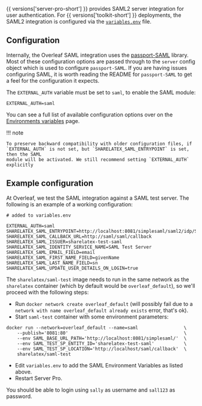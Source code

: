 {{ versions['server-pro-short'] }} provides SAML2 server integration for user authentication. For {{ versions['toolkit-short'] }} deployments, the SAML2 integration is configured via the [`variables.env`](/configuration/overleaf-toolkit#the-variablesenv-file) file.

## Configuration

Internally, the Overleaf SAML integration uses the [passport-SAML](https://github.com/vesse/passport-saml) library. Most of these configuration options are passed through to the `server` config object which is used to configure `passport-SAML`. If you are having issues configuring SAML, it is worth reading the README for `passport-SAML` to get a feel for the configuration it expects.

The `EXTERNAL_AUTH` variable must be set to `saml`, to enable the SAML module:

```
EXTERNAL_AUTH=saml
```

You can see a full list of available configuration options over on the [Environments variables](environment-variables.md#saml2) page. 

!!! note

    To preserve backward compatibility with older configuration files, if `EXTERNAL_AUTH` is not set, but `SHARELATEX_SAML_ENTRYPOINT` is set, then the SAML
    module will be activated. We still recommend setting `EXTERNAL_AUTH` explicitly

## Example configuration ##

At Overleaf, we test the SAML integration against a SAML test server. The following is an example of a working configuration:

```
# added to variables.env

EXTERNAL_AUTH=saml
SHARELATEX_SAML_ENTRYPOINT=http://localhost:8081/simplesaml/saml2/idp/SSOService.php
SHARELATEX_SAML_CALLBACK_URL=http://saml/saml/callback
SHARELATEX_SAML_ISSUER=sharelatex-test-saml
SHARELATEX_SAML_IDENTITY_SERVICE_NAME=SAML Test Server
SHARELATEX_SAML_EMAIL_FIELD=email
SHARELATEX_SAML_FIRST_NAME_FIELD=givenName
SHARELATEX_SAML_LAST_NAME_FIELD=sn
SHARELATEX_SAML_UPDATE_USER_DETAILS_ON_LOGIN=true
```

The `sharelatex/saml-test` image needs to run in the same network as the `sharelatex` container (which by default would be `overleaf_default`), so we'll proceed with the following steps:

- Run `docker network create overleaf_default` (will possibly fail due to a `network with name overleaf_default already exists` error, that's ok).
- Start `saml-test` container with some environment parameters:

```
docker run --network=overleaf_default --name=saml                 \
    --publish='8081:80'                                           \
    --env SAML_BASE_URL_PATH='http://localhost:8081/simplesaml/'  \
    --env SAML_TEST_SP_ENTITY_ID='sharelatex-test-saml'           \
    --env SAML_TEST_SP_LOCATION='http://localhost/saml/callback'  \
    sharelatex/saml-test 
```

- Edit `variables.env` to add the SAML Environment Variables as listed above.
- Restart Server Pro.

You should be able to login using `sally` as username and `sall123` as password.